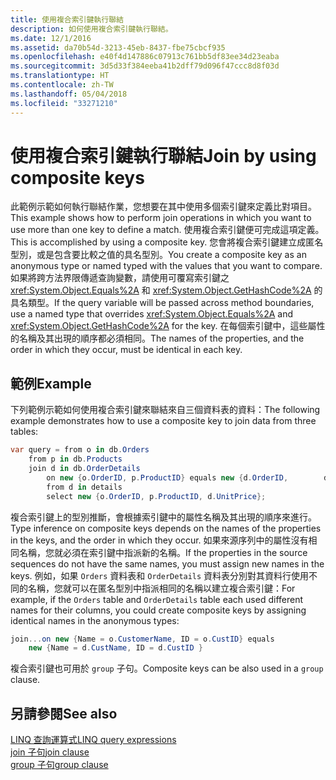 ```yaml
---
title: 使用複合索引鍵執行聯結
description: 如何使用複合索引鍵執行聯結。
ms.date: 12/1/2016
ms.assetid: da70b54d-3213-45eb-8437-fbe75cbcf935
ms.openlocfilehash: e40f4d147886c07913c761bb5df83ee34d23eaba
ms.sourcegitcommit: 3d5d33f384eeba41b2dff79d096f47ccc8d8f03d
ms.translationtype: HT
ms.contentlocale: zh-TW
ms.lasthandoff: 05/04/2018
ms.locfileid: "33271210"
---
```

# <a name="join-by-using-composite-keys"></a><span data-ttu-id="1e046-103">使用複合索引鍵執行聯結</span><span class="sxs-lookup"><span data-stu-id="1e046-103">Join by using composite keys</span></span>

<span data-ttu-id="1e046-104">此範例示範如何執行聯結作業，您想要在其中使用多個索引鍵來定義比對項目。</span><span class="sxs-lookup"><span data-stu-id="1e046-104">This example shows how to perform join operations in which you want to use more than one key to define a match.</span></span> <span data-ttu-id="1e046-105">使用複合索引鍵便可完成這項定義。</span><span class="sxs-lookup"><span data-stu-id="1e046-105">This is accomplished by using a composite key.</span></span> <span data-ttu-id="1e046-106">您會將複合索引鍵建立成匿名型別，或是包含要比較之值的具名型別。</span><span class="sxs-lookup"><span data-stu-id="1e046-106">You create a composite key as an anonymous type or named typed with the values that you want to compare.</span></span> <span data-ttu-id="1e046-107">如果將跨方法界限傳遞查詢變數，請使用可覆寫索引鍵之 <xref:System.Object.Equals%2A> 和 <xref:System.Object.GetHashCode%2A> 的具名類型。</span><span class="sxs-lookup"><span data-stu-id="1e046-107">If the query variable will be passed across method boundaries, use a named type that overrides <xref:System.Object.Equals%2A> and <xref:System.Object.GetHashCode%2A> for the key.</span></span> <span data-ttu-id="1e046-108">在每個索引鍵中，這些屬性的名稱及其出現的順序都必須相同。</span><span class="sxs-lookup"><span data-stu-id="1e046-108">The names of the properties, and the order in which they occur, must be identical in each key.</span></span>  
  
## <a name="example"></a><span data-ttu-id="1e046-109">範例</span><span class="sxs-lookup"><span data-stu-id="1e046-109">Example</span></span>  
 <span data-ttu-id="1e046-110">下列範例示範如何使用複合索引鍵來聯結來自三個資料表的資料：</span><span class="sxs-lookup"><span data-stu-id="1e046-110">The following example demonstrates how to use a composite key to join data from three tables:</span></span>  
  
```csharp  
var query = from o in db.Orders  
    from p in db.Products  
    join d in db.OrderDetails   
        on new {o.OrderID, p.ProductID} equals new {d.OrderID,        d.ProductID} into details  
        from d in details  
        select new {o.OrderID, p.ProductID, d.UnitPrice};  
```  
  
 <span data-ttu-id="1e046-111">複合索引鍵上的型別推斷，會根據索引鍵中的屬性名稱及其出現的順序來進行。</span><span class="sxs-lookup"><span data-stu-id="1e046-111">Type inference on composite keys depends on the names of the properties in the keys, and the order in which they occur.</span></span> <span data-ttu-id="1e046-112">如果來源序列中的屬性沒有相同名稱，您就必須在索引鍵中指派新的名稱。</span><span class="sxs-lookup"><span data-stu-id="1e046-112">If the properties in the source sequences do not have the same names, you must assign new names in the keys.</span></span> <span data-ttu-id="1e046-113">例如，如果 `Orders` 資料表和 `OrderDetails` 資料表分別對其資料行使用不同的名稱，您就可以在匿名型別中指派相同的名稱以建立複合索引鍵：</span><span class="sxs-lookup"><span data-stu-id="1e046-113">For example, if the `Orders` table and `OrderDetails` table each used different names for their columns, you could create composite keys by assigning identical names in the anonymous types:</span></span>  
  
```csharp  
join...on new {Name = o.CustomerName, ID = o.CustID} equals   
    new {Name = d.CustName, ID = d.CustID }  
```  
  
 <span data-ttu-id="1e046-114">複合索引鍵也可用於 `group` 子句。</span><span class="sxs-lookup"><span data-stu-id="1e046-114">Composite keys can be also used in a `group` clause.</span></span>  

## <a name="see-also"></a><span data-ttu-id="1e046-115">另請參閱</span><span class="sxs-lookup"><span data-stu-id="1e046-115">See also</span></span>  
 [<span data-ttu-id="1e046-116">LINQ 查詢運算式</span><span class="sxs-lookup"><span data-stu-id="1e046-116">LINQ query expressions</span></span>](index.md)  
 [<span data-ttu-id="1e046-117">join 子句</span><span class="sxs-lookup"><span data-stu-id="1e046-117">join clause</span></span>](../language-reference/keywords/join-clause.md)  
 [<span data-ttu-id="1e046-118">group 子句</span><span class="sxs-lookup"><span data-stu-id="1e046-118">group clause</span></span>](../language-reference/keywords/group-clause.md)
